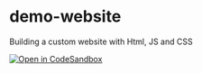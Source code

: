 # demo-website

Building a custom website with Html, JS and CSS

[![Open in CodeSandbox](https://img.shields.io/badge/Open%20in-CodeSandbox-blue?style=flat-square&logo=codesandbox)](https://github.com/FreddMai/demo-website)

